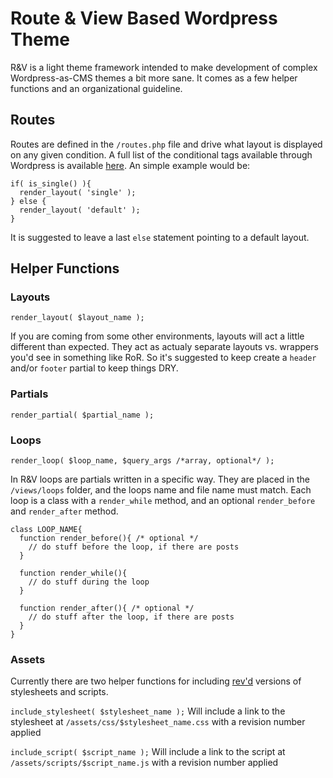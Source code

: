 Route & View Based Wordpress Theme
==================================

R&V is a light theme framework intended to make development of complex Wordpress-as-CMS themes a bit more sane. It comes as a few helper functions and an organizational guideline.


Routes
------

Routes are defined in the `/routes.php` file and drive what layout is displayed on any given condition. A full list of the conditional tags available through Wordpress is available [here](http://codex.wordpress.org/Conditional_Tags). An simple example would be:

    if( is_single() ){
      render_layout( 'single' );
    } else { 
      render_layout( 'default' );
    }

It is suggested to leave a last `else` statement pointing to a default layout.


Helper Functions
----------------


### Layouts
`render_layout( $layout_name );`

If you are coming from some other environments, layouts will act a little different than expected. They act as actualy separate layouts vs. wrappers you'd see in something like RoR. So it's suggested to keep create a `header` and/or `footer` partial to keep things DRY.

### Partials
`render_partial( $partial_name );`

### Loops
`render_loop( $loop_name, $query_args /*array, optional*/ );`

In R&V loops are partials written in a specific way. They are placed in the `/views/loops` folder, and the loops name and file name must match. Each loop is a class with a `render_while` method, and an optional `render_before` and `render_after` method.

    class LOOP_NAME{
      function render_before(){ /* optional */
        // do stuff before the loop, if there are posts
      }

      function render_while(){
        // do stuff during the loop
      }

      function render_after(){ /* optional */
        // do stuff after the loop, if there are posts
      }
    }

### Assets
Currently there are two helper functions for including [rev'd](https://github.com/h5bp/html5-boilerplate/wiki/cachebusting) versions of stylesheets and scripts.

`include_stylesheet( $stylesheet_name );`
Will include a link to the stylesheet at `/assets/css/$stylesheet_name.css` with a revision number applied

`include_script( $script_name );`
Will include a link to the script at `/assets/scripts/$script_name.js` with a revision number applied

